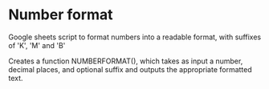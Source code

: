 # Number format
Google sheets script to format numbers into a readable format, with suffixes of 'K', 'M' and 'B' 

Creates a function NUMBERFORMAT(), which takes as input a number, decimal places, and optional suffix and outputs the appropriate formatted text. 

